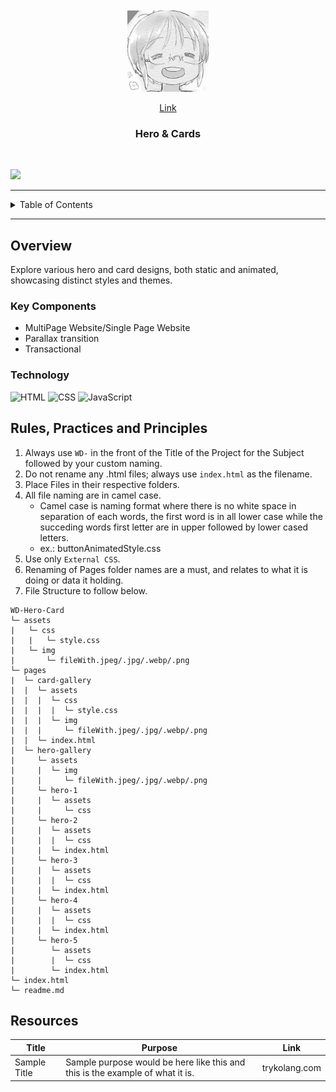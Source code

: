 <a name="readme-top">

<br/>

<br />
<div align="center">
  <a href="https://github.com/papagoa7">
    <img src="./assets/img/happyriko.jpg" alt="Happy Riko" width="130" height="130">
  </a>

  <a href="https://papagoa7.github.io/WD-Hands-On-2/">Link</a>

  <h3 align="center">Hero & Cards</h3>
</div>

<div align="center">

</div>

<br />

![](https://visit-counter.vercel.app/counter.png?page=papagoa7/WD-Hero-Card)

---

<details>
  <summary>Table of Contents</summary>
  <ol>
    <li>
      <a href="#overview">Overview</a>
      <ol>
        <li>
          <a href="#key-components">Key Components</a>
        </li>
        <li>
          <a href="#technology">Technology</a>
        </li>
      </ol>
    </li>
    <li>
      <a href="#rule,-practices-and-principles">Rules, Practices and Principles</a>
    </li>
    <li>
      <a href="#resources">Resources</a>
    </li>
  </ol>
</details>

---

## Overview

Explore various hero and card designs, both static and animated, showcasing distinct styles and themes.

### Key Components
- MultiPage Website/Single Page Website
- Parallax transition
- Transactional

### Technology
![HTML](https://img.shields.io/badge/HTML-E34F26?style=for-the-badge&logo=html5&logoColor=white)
![CSS](https://img.shields.io/badge/CSS-1572B6?style=for-the-badge&logo=css3&logoColor=white)
![JavaScript](https://img.shields.io/badge/JavaScript-F7DF1E?style=for-the-badge&logo=javascript&logoColor=white)

## Rules, Practices and Principles
1. Always use `WD-` in the front of the Title of the Project for the Subject followed by your custom naming.
2. Do not rename any .html files; always use `index.html` as the filename.
3. Place Files in their respective folders.
4. All file naming are in camel case.
   - Camel case is naming format where there is no white space in separation of each words, the first word is in all lower case while the succeding words first letter are in upper followed by lower cased letters.
   - ex.: buttonAnimatedStyle.css
5. Use only `External CSS`.
6. Renaming of Pages folder names are a must, and relates to what it is doing or data it holding.
7. File Structure to follow below.

```
WD-Hero-Card
└─ assets
|   └─ css
|   |   └─ style.css
|   └─ img
|       └─ fileWith.jpeg/.jpg/.webp/.png
└─ pages
|  └─ card-gallery
|  |  └─ assets
|  |  |  └─ css
|  |  |  |  └─ style.css
|  |  |  └─ img
|  |  |     └─ fileWith.jpeg/.jpg/.webp/.png
|  |  └─ index.html
|  └─ hero-gallery
|     └─ assets
|     |  └─ img
|     |     └─ fileWith.jpeg/.jpg/.webp/.png
|     └─ hero-1
|     |  └─ assets
|     |     └─ css
|     └─ hero-2
|     |  └─ assets
|     |  |  └─ css
|     |  └─ index.html
|     └─ hero-3
|     |  └─ assets
|     |  |  └─ css
|     |  └─ index.html
|     └─ hero-4
|     |  └─ assets
|     |  |  └─ css
|     |  └─ index.html
|     └─ hero-5
|        └─ assets
|        |  └─ css
|        └─ index.html
└─ index.html
└─ readme.md
```

## Resources

| Title | Purpose | Link |
|-|-|-|
| Sample Title | Sample purpose would be here like this and this is the example of what it is. | trykolang.com |
